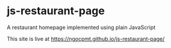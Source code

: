 # js-restaurant-page
A restaurant homepage implemented using plain JavaScript

This site is live at https://ngocpmt.github.io/js-restaurant-page/
